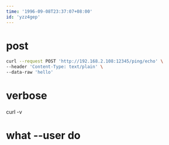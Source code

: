```yaml
---
time: '1996-09-08T23:37:07+08:00'
id: 'yzz4gep'
---
```


# post
```bash
curl --request POST 'http://192.168.2.108:12345/ping/echo' \
--header 'Content-Type: text/plain' \
--data-raw 'hello'
```
# verbose
curl -v
# what --user do
